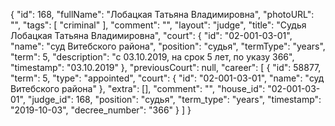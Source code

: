 {
    "id": 168,
    "fullName": "Лобацкая Татьяна Владимировна",
    "photoURL": "",
    "tags": [
        "criminal"
    ],
    "comment": "",
    "layout": "judge",
    "title": "Судья Лобацкая Татьяна Владимировна",
    "court": {
        "id": "02-001-03-01",
        "name": "суд Витебского района",
        "position": "судья",
        "termType": "years",
        "term": 5,
        "description": "c 03.10.2019, на срок 5 лет, по указу 366",
        "timestamp": "03.10.2019"
    },
    "previousCourt": null,
    "career": [
        {
            "id": 58877,
            "term": 5,
            "type": "appointed",
            "court": {
                "id": "02-001-03-01",
                "name": "суд Витебского района"
            },
            "extra": [],
            "comment": "",
            "house_id": "02-001-03-01",
            "judge_id": 168,
            "position": "судья",
            "term_type": "years",
            "timestamp": "2019-10-03",
            "decree_number": "366"
        }
    ]
}